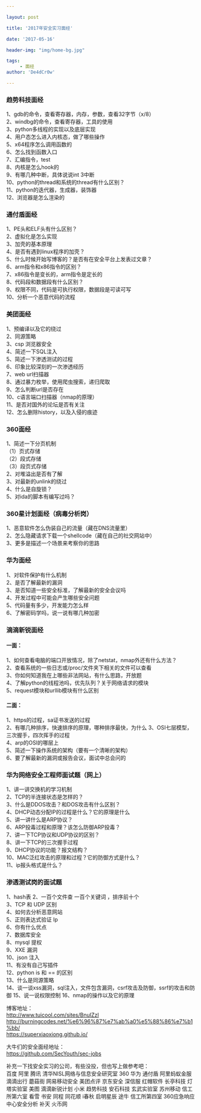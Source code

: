 ```yaml
---

layout: post

title: '2017年安全实习面经'

date: '2017-05-16'

header-img: "img/home-bg.jpg"

tags:
     - 面经  
author: 'De4dCr0w'

---
```


### 趋势科技面经 ###

1、gdb的命令，查看寄存器，内存，参数，查看32字节（x/8）  
2、windbg的命令，查看寄存器，工具的使用  
3、python多线程的实现以及底层实现  
4、用户态怎么进入内核态，做了哪些操作  
5、x64程序怎么调用函数的  
6、怎么找到函数入口  
7、汇编指令，test  
8、内核是怎么hook的  
9、有哪几种中断，具体说说int 3中断  
10、python的thread和系统的thread有什么区别？  
11、python的迭代器，生成器，装饰器  
12、浏览器是怎么渲染的  

### 通付盾面经 ###

1、PE头和ELF头有什么区别？  
2、虚拟化是怎么实现  
3、加壳的基本原理  
4、是否有遇到linux程序的加壳？  
5、什么时候开始写博客的？是否有在安全平台上发表过文章？  
6、arm指令和x86指令的区别？  
7、x86指令是变长的，arm指令是定长的   
8、代码段和数据段有什么区别？  
9、权限不同，代码是可执行权限，数据段是可读可写  
10、分析一个恶意代码的流程  

### 美团面经 ###

1、预编译以及它的绕过  
2、同源策略  
3、csp 浏览器安全  
4、简述一下SQL注入  
5、简述一下渗透测试的过程  
6、印象比较深刻的一次渗透经历  
7、web url扫描器  
8、通过暴力枚举，使用爬虫搜索，递归爬取  
9、怎么判断url是否存在    
10、c语言端口扫描器（nmap的原理）  
11、是否对国外的论坛是否有关注  
12、怎么删除history，以及入侵的痕迹

### 360面经 ###

1、简述一下分页机制  
（1）页式存储  
（2）段式存储  
（3）段页式存储  
2、对堆溢出是否有了解  
3、对最新的unlink的绕过  
4、什么是自旋锁？  
5、对ida的脚本有编写过吗？  

### 360星计划面经（病毒分析岗） ###

1、恶意软件怎么伪装自己的流量（藏在DNS流量里）  
2、怎么隐藏请求下载一个shellcode（藏在自己的社交网站中）  
3、更多是描述一个场景来考察你的思路  

### 华为面经 ###

1、对软件保护有什么机制  
2、是否了解最新的漏洞  
3、是否知道一些安全标准，了解最新的安全会议吗  
4、开发过程中可能会产生哪些安全问题  
5、代码量有多少，开发能力怎么样  
6、了解密码学吗，说一说有哪几种加密

### 滴滴新锐面经 ###

#### 一面： ####

1、如何查看电脑的端口开放情况，除了netstat，nmap外还有什么方法？  
2、查看系统的一些日志或/proc/文件夹下相关的文件可以查看  
3、你如何知道我在上哪些非法网站，有什么思路，开放题  
4、了解python的线程池吗，优先队列？关于网络请求的模块  
5、request模块和urllib模块有什么区别  

#### 二面： ####

1、https的过程，sa证书发送的过程  
2、有哪几种排序，快速排序的原理，哪种排序最快，为什么
3、OSI七层模型，三次握手，四次挥手的过程    
4、arp的OSI的哪层上  
5、简述一下操作系统的架构（要有一个清晰的架构）  
6、要了解最新的漏洞或报告会议，面试中总会问的  


### 华为网络安全工程师面试题（网上） ###

1、讲一讲交换机的学习机制  
2、TCP的半连接状态是怎样的？  
3、什么是DDOS攻击？和DOS攻击有什么区别？  
4、DHCP动态分配IP的过程是什么？它的原理是什么  
5、讲一讲什么是ARP协议？  
6、ARP投毒过程和原理？该怎么防御ARP投毒？  
7、讲一下TCP协议和UDP协议的区别？  
8、讲一下TCP的三次握手过程  
9、DHCP协议的功能？报文结构？  
10、MAC泛红攻击的原理和过程？它的防御方式是什么？   
11、ip报头格式是什么？  

### 渗透测试岗的面试题 ###

1、hash表
2、一百个文件查 一百个关键词 ，排序前十个  
3、TCP 和 UDP 区别  
4、如何去分析恶意网站  
5、正则表达式验证 Ip  
6、你有什么优点  
7、数据库安全  
8、mysql 提权  
9、XXE 漏洞  
10、json 注入  
11、有没有自己写插件  
12、python is 和 == 的区别  
13、什么是同源策略  
14、谈一谈xss漏洞，sql注入，文件包含漏洞，csrf攻击及防御，ssrf的攻击和防御
15、说一说权限控制
16、nmap的操作以及它的原理

博客地址：  
http://www.tuicool.com/sites/BnuIZzI   
http://burningcodes.net/%e6%96%87%e7%ab%a0%e5%88%86%e7%b1%bb/    
https://superxiaoxiong.github.io/    

大牛们的安全面经地址：  
https://github.com/SecYouth/sec-jobs  

补充一下找安全实习的公司，有些没投，但也写上做参考吧：    
百度 阿里 腾讯 清华NISL网络与信息安全研究室 360 华为 通付盾 阿里蚂蚁金服 滴滴出行 蘑菇街 网易移动安全 美团点评 京东安全 深信服 红帽软件 长亭科技 灯塔实验室 美图 滴滴新锐计划 小米 趋势科技 安石科技 玄武实验室 苏州移动 信工所第六室 看雪 书安 同程 同花顺 i春秋 启明星辰 途牛 信工所第四室 360应急响应中心安全分析 补天 火币网